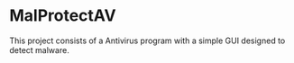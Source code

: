 # MalProtectAV
This project consists of a Antivirus program with a simple GUI designed to detect malware.
